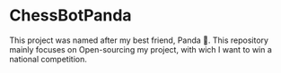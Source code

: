# ChessBotPanda
This project was named after my best friend, Panda 🐼.
This repository mainly focuses on Open-sourcing my project, with wich I want to win a national competition.
